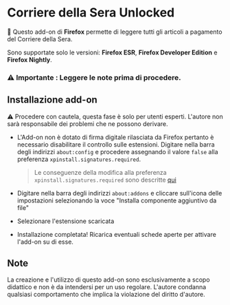 # Corriere della Sera Unlocked
📰 Questo add-on di <b>Firefox</b> permette di leggere tutti gli articoli a pagamento del Corriere della Sera.

Sono supportate solo le versioni: <b>Firefox ESR</b>, <b>Firefox Developer Edition</b> e <b>Firefox Nightly</b>.

### ⚠ Importante : Leggere le note prima di procedere.

## Installazione add-on
⚠ Procedere con cautela, questa fase è solo per utenti esperti. L'autore non sarà responsabile dei problemi che ne possono derivare.

* L'Add-on non è dotato di firma digitale rilasciata da Firefox pertanto è necessario disabilitare il controllo sulle estensioni. Digitare nella barra degli indirizzi <code>about:config</code> e procedere assegnando il valore <code>false</code> alla preferenza <code>xpinstall.signatures.required</code>.
  
  > Le conseguenze della modifica alla preferenza <code>xpinstall.signatures.required</code> sono descritte <a href="https://support.mozilla.org/it/kb/firma-componenti-aggiuntivi-firefox">qui</a>
  
* Digitare nella barra degli indirizzi <code>about:addons</code> e cliccare sull'icona delle impostazioni selezionando la voce "Installa componente aggiuntivo da file"
* Selezionare l'estensione scaricata
* Installazione completata! Ricarica eventuali schede aperte per attivare l'add-on su di esse.

## Note
La creazione e l'utilizzo di questo add-on sono esclusivamente a scopo didattico e non è da intendersi per un uso regolare. L'autore condanna qualsiasi comportamento che implica la violazione del diritto d'autore. 
